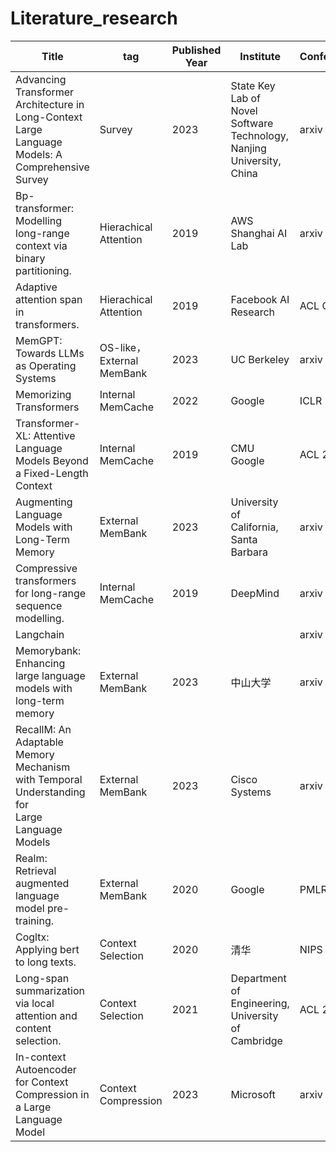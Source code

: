 # Literature_research
| Title                                                        | tag                       | Published Year | Institute                                                    | Conference/Journal | Paper Link                                                   | Citation |
| ------------------------------------------------------------ | ------------------------- | -------------- | ------------------------------------------------------------ | ------------------ | ------------------------------------------------------------ | -------- |
| Advancing Transformer Architecture in Long-Context Large Language Models: A Comprehensive Survey | Survey                    | 2023           | State Key Lab of Novel Software Technology, Nanjing University, China | arxiv              | https://arxiv.org/pdf/2311.12351.pdf                         | 1        |
| Bp-transformer: Modelling long-range context via binary partitioning. | Hierachical Attention     | 2019           | AWS Shanghai AI Lab                                          | arxiv              | https://arxiv.org/pdf/1911.04070.pdf                         | 71       |
| Adaptive attention span in transformers.                     | Hierachical Attention     | 2019           | Facebook AI Research                                         | ACL  CCFA          | https://arxiv.org/pdf/1905.07799.pdf                         | 273      |
| MemGPT: Towards LLMs as Operating Systems                    | OS-like，External MemBank | 2023           | UC Berkeley                                                  | arxiv              | https://arxiv.org/pdf/2310.08560.pdf?isApp=1                 | 10       |
| Memorizing Transformers                                      | Internal MemCache         | 2022           | Google                                                       | ICLR 2022  CCFA    | https://arxiv.org/pdf/2203.08913.pdf                         | 126      |
| Transformer-XL: Attentive Language Models Beyond a Fixed-Length Context | Internal MemCache         | 2019           | CMU<br>Google                                                | ACL 2019           | https://arxiv.org/pdf/1901.02860.pdf                         | 3592     |
| Augmenting Language Models with Long-Term Memory             | External MemBank          | 2023           | University of California, Santa Barbara                      | arxiv              | https://arxiv.org/pdf/2306.07174.pdf                         | 23       |
| Compressive transformers for long-range sequence modelling.  | Internal MemCache         | 2019           | DeepMind                                                     | arxiv              | https://arxiv.org/pdf/1911.05507.pdf                         | 398      |
| Langchain                                                    |                           |                |                                                              | arxiv              | https://github.com/langchain-ai/langchain                    |          |
| Memorybank: Enhancing large language models with long-term memory | External MemBank          | 2023           | 中山大学                                                     | arxiv              | https://arxiv.org/pdf/2305.10250.pdf                         | 19       |
| RecallM: An Adaptable Memory Mechanism with Temporal Understanding for<br>Large Language Models | External MemBank          | 2023           | Cisco Systems                                                | arxiv              | https://arxiv.org/pdf/2307.02738.pdf                         | 2        |
| Realm: Retrieval augmented language model pre-training.      | External MemBank          | 2020           | Google                                                       | PMLR               | https://proceedings.mlr.press/v119/guu20a/guu20a.pdf         | 1150     |
| Cogltx: Applying bert to long texts.                         | Context Selection         | 2020           | 清华                                                         | NIPS               | https://proceedings.neurips.cc/paper/2020/file/96671501524948bc3937b4b30d0e57b9-Paper.pdf | 123      |
| Long-span summarization via local attention and content selection. | Context Selection         | 2021           | Department of Engineering, University of Cambridge           | ACL 2021           | https://arxiv.org/pdf/2105.03801.pdf                         | 38       |
| In-context Autoencoder for Context Compression in a Large Language Model | Context Compression       | 2023           | Microsoft                                                    | arxiv              | https://arxiv.org/pdf/2307.06945.pdf                         | 12       |

